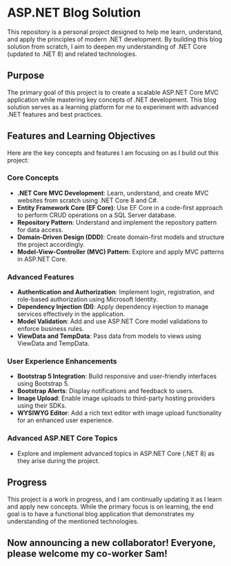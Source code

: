 # ASP.NET Blog Solution

This repository is a personal project designed to help me learn, understand, and apply the principles of modern .NET development. By building this blog solution from scratch, I aim to deepen my understanding of .NET Core (updated to .NET 8) and related technologies.

## Purpose

The primary goal of this project is to create a scalable ASP.NET Core MVC application while mastering key concepts of .NET development. This blog solution serves as a learning platform for me to experiment with advanced .NET features and best practices.

## Features and Learning Objectives

Here are the key concepts and features I am focusing on as I build out this project:

### Core Concepts
- **.NET Core MVC Development**: Learn, understand, and create MVC websites from scratch using .NET Core 8 and C#.
- **Entity Framework Core (EF Core)**: Use EF Core in a code-first approach to perform CRUD operations on a SQL Server database.
- **Repository Pattern**: Understand and implement the repository pattern for data access.
- **Domain-Driven Design (DDD)**: Create domain-first models and structure the project accordingly.
- **Model-View-Controller (MVC) Pattern**: Explore and apply MVC patterns in ASP.NET Core.

### Advanced Features
- **Authentication and Authorization**: Implement login, registration, and role-based authorization using Microsoft Identity.
- **Dependency Injection (DI)**: Apply dependency injection to manage services effectively in the application.
- **Model Validation**: Add and use ASP.NET Core model validations to enforce business rules.
- **ViewData and TempData**: Pass data from models to views using ViewData and TempData.

### User Experience Enhancements
- **Bootstrap 5 Integration**: Build responsive and user-friendly interfaces using Bootstrap 5.
- **Bootstrap Alerts**: Display notifications and feedback to users.
- **Image Upload**: Enable image uploads to third-party hosting providers using their SDKs.
- **WYSIWYG Editor**: Add a rich text editor with image upload functionality for an enhanced user experience.

### Advanced ASP.NET Core Topics
- Explore and implement advanced topics in ASP.NET Core (.NET 8) as they arise during the project.

## Progress

This project is a work in progress, and I am continually updating it as I learn and apply new concepts. While the primary focus is on learning, the end goal is to have a functional blog application that demonstrates my understanding of the mentioned technologies.

## Now announcing a new collaborator! Everyone, please welcome my co-worker Sam!

